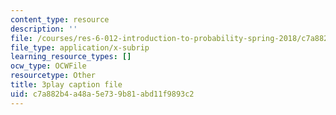 ```yaml
---
content_type: resource
description: ''
file: /courses/res-6-012-introduction-to-probability-spring-2018/c7a882b4a48a5e739b81abd11f9893c2_5kdv3r-YgK0.vtt
file_type: application/x-subrip
learning_resource_types: []
ocw_type: OCWFile
resourcetype: Other
title: 3play caption file
uid: c7a882b4-a48a-5e73-9b81-abd11f9893c2
---
```

